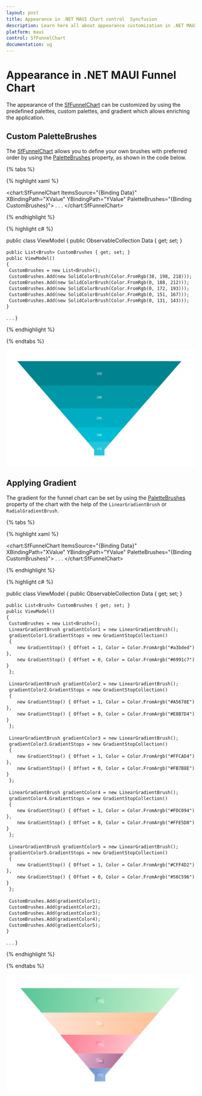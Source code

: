 ```yaml
---
layout: post
title: Appearance in .NET MAUI Chart control  Syncfusion
description: Learn here all about appearance customization in .NET MAUI Chart (SfFunnelChart), its elements and more.
platform: maui
control: SfFunnelChart
documentation: ug
---
```


# Appearance in .NET MAUI Funnel Chart

The appearance of the [SfFunnelChart](https://help.syncfusion.com/cr/maui/Syncfusion.Maui.Charts.SfFunnelChart.html) can be customized by using the predefined palettes, custom palettes, and gradient which allows enriching the application.

## Custom PaletteBrushes

The [SfFunnelChart](https://help.syncfusion.com/cr/maui/Syncfusion.Maui.Charts.SfFunnelChart.html) allows you to define your own brushes with preferred order by using the [PaletteBrushes](https://help.syncfusion.com/cr/maui/Syncfusion.Maui.Charts.SfFunnelChart.html#Syncfusion_Maui_Charts_SfFunnelChart_PaletteBrushes) property, as shown in the code below.

{% tabs %}

{% highlight xaml %}

<chart:SfFunnelChart ItemsSource="{Binding Data}" 
                     XBindingPath="XValue"
                     YBindingPath="YValue"
                     PaletteBrushes="{Binding CustomBrushes}">
. . .
</chart:SfFunnelChart>

{% endhighlight %}

{% highlight c# %}

public class ViewModel
{
	public ObservableCollection<Model> Data { get; set; }

	public List<Brush> CustomBrushes { get; set; }
	public ViewModel()
	{
	 CustomBrushes = new List<Brush>();
	 CustomBrushes.Add(new SolidColorBrush(Color.FromRgb(38, 198, 218)));
	 CustomBrushes.Add(new SolidColorBrush(Color.FromRgb(0, 188, 212)));
	 CustomBrushes.Add(new SolidColorBrush(Color.FromRgb(0, 172, 193)));
	 CustomBrushes.Add(new SolidColorBrush(Color.FromRgb(0, 151, 167)));
	 CustomBrushes.Add(new SolidColorBrush(Color.FromRgb(0, 131, 143)));
	}
. . .
}

{% endhighlight %}

{% endtabs %}

![Custom PaletteBrushes in MAUI Chart](Appearance_images/MAUI_Funnel_chart_Custom_palette.png)

## Applying Gradient

The gradient for the funnel chart can be set by using the [PaletteBrushes](https://help.syncfusion.com/cr/maui/Syncfusion.Maui.Charts.SfFunnelChart.html#Syncfusion_Maui_Charts_SfFunnelChart_PaletteBrushes) property of the chart with the help of the `LinearGradientBrush` or `RadialGradientBrush`.

{% tabs %}

{% highlight xaml %}

<chart:SfFunnelChart ItemsSource="{Binding Data}" 
                     XBindingPath="XValue"
                     YBindingPath="YValue"
                     PaletteBrushes="{Binding CustomBrushes}">
. . .
</chart:SfFunnelChart>

{% endhighlight %}

{% highlight c# %}

public class ViewModel
{
	public ObservableCollection<Model> Data { get; set; }

	public List<Brush> CustomBrushes { get; set; }
	public ViewModel()
	{
	 CustomBrushes = new List<Brush>();
	 LinearGradientBrush gradientColor1 = new LinearGradientBrush();
	 gradientColor1.GradientStops = new GradientStopCollection()
	 {
		new GradientStop() { Offset = 1, Color = Color.FromArgb("#a3bded") },
		new GradientStop() { Offset = 0, Color = Color.FromArgb("#6991c7") }
	 };

	 LinearGradientBrush gradientColor2 = new LinearGradientBrush();
	 gradientColor2.GradientStops = new GradientStopCollection()
	 {
		new GradientStop() { Offset = 1, Color = Color.FromArgb("#A5678E") },
		new GradientStop() { Offset = 0, Color = Color.FromArgb("#E8B7D4") }
	 };

	 LinearGradientBrush gradientColor3 = new LinearGradientBrush();
	 gradientColor3.GradientStops = new GradientStopCollection()
	 {
		new GradientStop() { Offset = 1, Color = Color.FromArgb("#FFCAD4") },
		new GradientStop() { Offset = 0, Color = Color.FromArgb("#FB7B8E") }
	 };

	 LinearGradientBrush gradientColor4 = new LinearGradientBrush();
	 gradientColor4.GradientStops = new GradientStopCollection()
	 {
		new GradientStop() { Offset = 1, Color = Color.FromArgb("#FDC094") },
		new GradientStop() { Offset = 0, Color = Color.FromArgb("#FFE5D8") }
	 };

	 LinearGradientBrush gradientColor5 = new LinearGradientBrush();
	 gradientColor5.GradientStops = new GradientStopCollection()
	 {
		new GradientStop() { Offset = 1, Color = Color.FromArgb("#CFF4D2") },
		new GradientStop() { Offset = 0, Color = Color.FromArgb("#56C596") }
	 };

	 CustomBrushes.Add(gradientColor1);
	 CustomBrushes.Add(gradientColor2);
	 CustomBrushes.Add(gradientColor3);
	 CustomBrushes.Add(gradientColor4);
	 CustomBrushes.Add(gradientColor5);
	}
. . .
}

{% endhighlight %}

{% endtabs %}

![Gradient support in MAUI Chart](Appearance_images/MAUI_funnel_chart_gradient.png)
